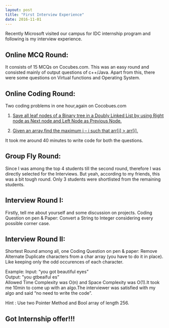 ```yaml
---
layout: post
title: "First Interview Experience"
date: 2016-11-01
---
```




Recently Microsoft visited our campus for IDC internship program and following is my interview experience.

## Online MCQ Round:
It consists of 15 MCQs on Cocubes.com. This was an easy round and consisted mainly of output questions of c++/Java. Apart from this, there were some questions on Virtual functions and Operating System.

## Online Coding Round:
Two coding problems in one hour,again on Cocobues.com

1. [Save all leaf nodes of a Binary tree in a Doubly Linked List by using Right node as Next node and Left Node as Previous Node.](http://www.geeksforgeeks.org/connect-leaves-doubly-linked-list/)

2. [Given an array,find the maximum j – i such that arr[j] > arr[i].](http://www.geeksforgeeks.org/given-an-array-arr-find-the-maximum-j-i-such-that-arrj-arri/)

It took me around 40 minutes to write code for both the questions.

## Group Fly Round:
Since I was among the top 4 students till the second round, therefore I was directly selected for the Interviews. But yeah, according to my friends, this was a bit tough round. Only 3 students were shortlisted from the remaining students.

## Interview Round I:
Firstly, tell me about yourself and some discussion on projects.
Coding Question on pen & Paper: Convert a String to Integer considering every possible corner case.

## Interview Round II:
Shortest Round among all, one Coding Question on pen & paper:
Remove Alternate Duplicate characters from a char array (you have to do it in place). Like keeping only the odd occurences of each character.

Example:
Input: “you got beautiful eyes”    
Output: ”you gtbeaiful es”  
Allowed Time Complexity was O(n) and Space Complexity was O(1).It took me 10min to come up with an algo.The interviewer was satisfied with my algo and said “no need to write the code”.

Hint : Use two Pointer Method and Bool array of length 256.


## Got Internship offer!!!